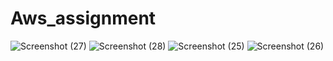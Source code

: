 # Aws_assignment

![Screenshot (27)](https://user-images.githubusercontent.com/54881310/90863998-89dc8780-e3ad-11ea-9324-86d198660c24.png)
![Screenshot (28)](https://user-images.githubusercontent.com/54881310/90864002-8ba64b00-e3ad-11ea-840d-e124cd589da0.png)
![Screenshot (25)](https://user-images.githubusercontent.com/54881310/90864003-8cd77800-e3ad-11ea-8e33-296b7a5b8cd5.png)
![Screenshot (26)](https://user-images.githubusercontent.com/54881310/90864004-8d700e80-e3ad-11ea-9052-b1d31f121a88.png)
